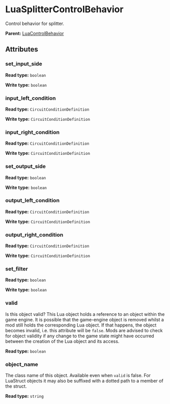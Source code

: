 # LuaSplitterControlBehavior

Control behavior for splitter.

**Parent:** [LuaControlBehavior](LuaControlBehavior.md)

## Attributes

### set_input_side

**Read type:** `boolean`

**Write type:** `boolean`

### input_left_condition

**Read type:** `CircuitConditionDefinition`

**Write type:** `CircuitConditionDefinition`

### input_right_condition

**Read type:** `CircuitConditionDefinition`

**Write type:** `CircuitConditionDefinition`

### set_output_side

**Read type:** `boolean`

**Write type:** `boolean`

### output_left_condition

**Read type:** `CircuitConditionDefinition`

**Write type:** `CircuitConditionDefinition`

### output_right_condition

**Read type:** `CircuitConditionDefinition`

**Write type:** `CircuitConditionDefinition`

### set_filter

**Read type:** `boolean`

**Write type:** `boolean`

### valid

Is this object valid? This Lua object holds a reference to an object within the game engine. It is possible that the game-engine object is removed whilst a mod still holds the corresponding Lua object. If that happens, the object becomes invalid, i.e. this attribute will be `false`. Mods are advised to check for object validity if any change to the game state might have occurred between the creation of the Lua object and its access.

**Read type:** `boolean`

### object_name

The class name of this object. Available even when `valid` is false. For LuaStruct objects it may also be suffixed with a dotted path to a member of the struct.

**Read type:** `string`

